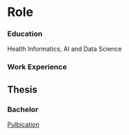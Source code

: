 # Role 

### Education 
Health Informatics, AI and Data Science 

### Work Experience 

## Thesis 
### Bachelor 
[Pulbication](https://www.scitepress.org/Papers/2023/120389/120389.pdf)



